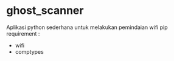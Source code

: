 # ghost_scanner

Aplikasi python sederhana untuk melakukan pemindaian wifi
pip requirement : 
- wifi 
- comptypes

